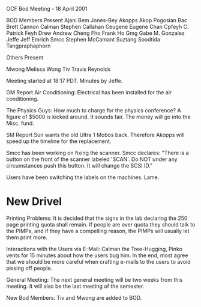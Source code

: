 OCF Bod Meeting - 18 April 2001

BOD Members Present
Ajani       Bem Jones-Bey
Akopps      Akop Pogosian
Bac         Brett Cannon
Calman      Stephen Callahan
Ceugene     Eugene Chan
Cpfeyh      C. Patrick Feyh
Drew        Andrew Cheng
Fho         Frank Ho
Gmg	    Gabe M. Gonzalez
Jeffe       Jeff Emrich
Smcc        Stephen McCamant
Suztang     Soodtida Tangpraphaphorn

Others Present

Mwong       Melissa Wong
Tiv         Travis Reynolds

Meeting started at 18:17 PDT.  Minutes by Jeffe.

GM Report
Air Conditioning:
Electrical has been installed for the air conditioning.  

The Physics Guys: How much to charge for the physics conference?  A figure
of $5000 is kicked around.  It sounds fair.  The money will go into the
Misc. fund.

SM Report 
Sun wants the old Ultra 1 Mobos back.  Therefore Akopps will
speed up the timeline for the replacement.

Smcc has been working on fixing the scanner.  Smcc declares: "There is a
button on the front of the scanner labeled 'SCAN'.  Do NOT under any
circumstances push this button.  It will change the SCSI ID."

Users have been switching the labels on the machines.  Lame.

New Drivel
===========
Printing Problems:
It is decided that the signs in the lab declaring the 250 page printing
quota shall remain.  If people are over quota they should talk to the
PIMPs, and if they have a compelling reason, the PIMPs will usually let
them print more.

Interactions with the Users via E-Mail:
Calman the Tree-Hugging, Pinko vents for 15 minutes about how the users
bug him.  In the end, most agree that we should be more careful when
crafting e-mails to the users to avoid pissing off people.

General Meeting:
The next general meeting will be two weeks from this meeting.  It will
also be the last meeting of the semester.

New Bod Members:
Tiv and Mwong are added to BOD.
